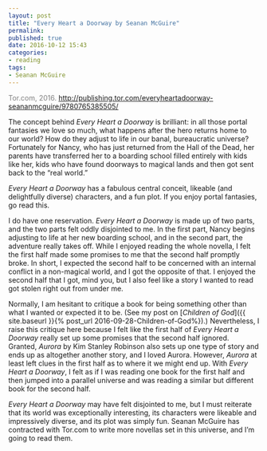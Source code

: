 ```yaml
---
layout: post
title: "Every Heart a Doorway by Seanan McGuire"
permalink:
published: true
date: 2016-10-12 15:43
categories:
- reading
tags:
- Seanan McGuire
---
```


<p style="color: gray;">Tor.com, 2016. <a href="http://publishing.tor.com/everyheartadoorway-seananmcguire/9780765385505/">http://publishing.tor.com/everyheartadoorway-seananmcguire/9780765385505/</a></p>

The concept behind *Every Heart a Doorway* is brilliant: in all those portal fantasies we love so much, what happens after the hero returns home to our world? How do they adjust to life in our banal, bureaucratic universe? Fortunately for Nancy, who has just returned from the Hall of the Dead, her parents have transferred her to a boarding school filled entirely with kids like her, kids who have found doorways to magical lands and then got sent back to the “real world.”

*Every Heart a Doorway* has a fabulous central conceit, likeable (and delightfully diverse) characters, and a fun plot. If you enjoy portal fantasies, go read this.

I do have one reservation. *Every Heart a Doorway* is made up of two parts, and the two parts felt oddly disjointed to me. In the first part, Nancy begins adjusting to life at her new boarding school, and in the second part, the adventure really takes off. While I enjoyed reading the whole novella, I felt the first half made some promises to me that the second half promptly broke. In short, I expected the second half to be concerned with an internal conflict in a non-magical world, and I got the opposite of that. I enjoyed the second half that I got, mind you, but I also feel like a story I wanted to read got stolen right out from under me.

Normally, I am hesitant to critique a book for being something other than what I wanted or expected it to be. (See my post on [*Children of God*]({{ site.baseurl }}{% post_url 2016-09-28-Children-of-God%}).) Nevertheless, I raise this critique here because I felt like the first half of *Every Heart a Doorway* really set up some promises that the second half ignored. Granted, *Aurora* by Kim Stanley Robinson also sets up one type of story and ends up as altogether another story, and I loved Aurora. However, *Aurora* at least left clues in the first half as to where it we might end up. With *Every Heart a Doorway*, I felt as if I was reading one book for the first half and then jumped into a parallel universe and was reading a similar but different book for the second half.

*Every Heart a Doorway* may have felt disjointed to me, but I must reiterate that its world was exceptionally interesting, its characters were likeable and impressively diverse, and its plot was simply fun. Seanan McGuire has contracted with Tor.com to write more novellas set in this universe, and I’m going to read them.
